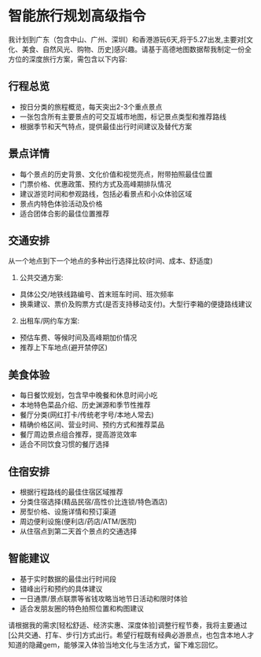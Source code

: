 # 智能旅行规划高级指令

我计划到广东（包含中山、广州、深圳）和香港游玩6天,将于5.27出发,主要对[文化、美食、自然风光、购物、历史]感兴趣。请基于高德地图数据帮我制定一份全方位的深度旅行方案，需包含以下内容:

## 行程总览

- 按日分类的旅程概览，每天突出2-3个重点景点
- 一张包含所有主要景点的可交互城市地图，标记景点类型和推荐路线
- 根据季节和天气特点，提供最佳出行时间建议及替代方案

## 景点详情

- 每个景点的历史背景、文化价值和视觉亮点，附带拍照最佳位置
- 门票价格、优惠政策、预约方式及高峰期排队情况
- 建议游览时间和参观路线，包括必看景点和小众体验区域
- 景点内特色体验活动及价格
- 适合团体合影的最佳位置推荐

## 交通安排

从一个地点到下一个地点的多种出行选择比较(时间、成本、舒适度)
1. 公共交通方案:
- 具体公交/地铁线路编号、首末班车时间、班次频率
- 换乘建议、票价及购票方式(是否支持移动支付)。大型行李箱的便捷路线建议
2. 出租车/网约车方案:
- 预估车费、等候时间及高峰期加价情况
- 推荐上下车地点(避开禁停区)

## 美食体验

- 每日餐饮规划，包含早中晚餐和休息时间小吃
- 本地特色菜品介绍、历史渊源和季节性推荐
- 餐厅分类(网红打卡/传统老字号/本地人常去)
- 精确价格区间、营业时间、预约方式和推荐菜品
- 餐厅周边景点组合推荐，提高游览效率
- 适合不同饮食习惯的餐厅选择

## 住宿安排

- 根据行程路线的最佳住宿区域推荐
- 分类住宿选择(精品民宿/高性价比连锁/特色酒店)
- 房型价格、设施详情和预订渠道
- 周边便利设施(便利店/药店/ATM/医院)
- 从住宿点到第二天首个景点的交通选择

## 智能建议

- 基于实时数据的最佳出行时间段
- 错峰出行和预约的具体建议
- 一日通票/景点联票等省钱攻略当地节日活动和限时体验
- 适合发朋友圈的特色拍照位置和构图建议

请根据我的需求[轻松舒适、经济实惠、深度体验]调整行程节奏，我将主要通过[公共交通、打车、步行]方式出行。希望行程既有经典必游景点，也包含本地人才知道的隐藏gem，能够深入体验当地文化与生活方式，留下难忘回忆。